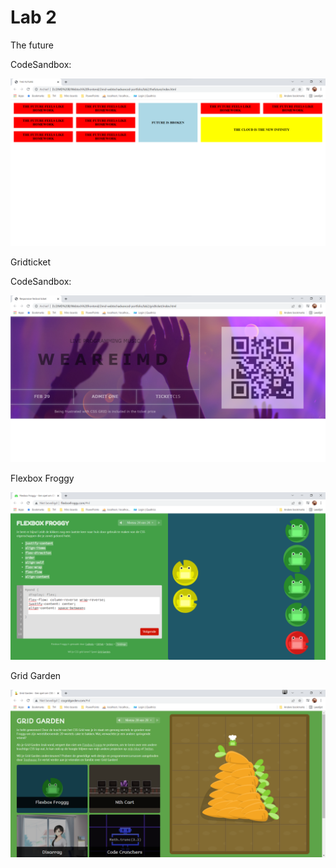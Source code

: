 # Lab 2

The future

CodeSandbox:

![thefuture](https://github.com/marianneneuts/2imd-webtechadvanced-portfolio/blob/main/lab2/screenshot-thefuture.png)

Gridticket

CodeSandbox:

![gridticket](https://github.com/marianneneuts/2imd-webtechadvanced-portfolio/blob/main/lab2/screenshot-gridticket.png)

Flexbox Froggy

![flexboxfroggy](https://github.com/marianneneuts/2imd-webtechadvanced-portfolio/blob/main/lab2/screenshot-flexboxfroggy.png)

Grid Garden

![gridgarden](https://github.com/marianneneuts/2imd-webtechadvanced-portfolio/blob/main/lab2/screenshot-gridgarden.png)
